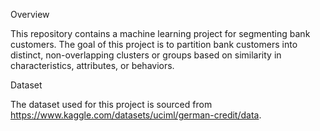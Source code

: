 Overview

This repository contains a machine learning project for segmenting bank customers. The goal of this project is to partition bank customers into distinct, non-overlapping clusters or groups based on similarity in characteristics, attributes, or behaviors.

Dataset

The dataset used for this project is sourced from https://www.kaggle.com/datasets/uciml/german-credit/data.
